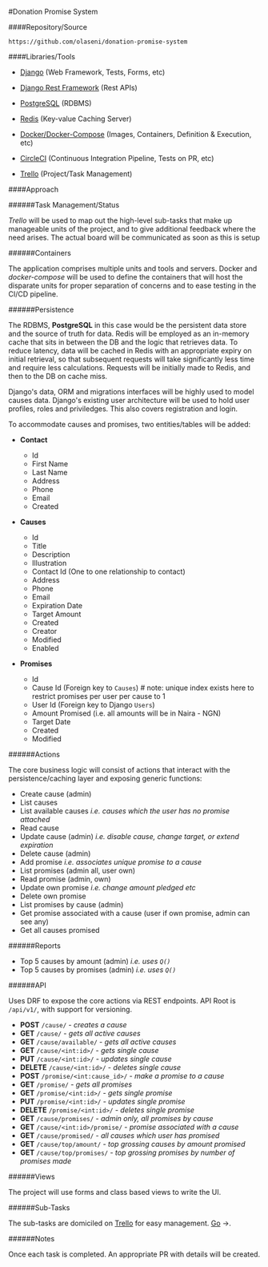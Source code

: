 #Donation Promise System


####Repository/Source

    https://github.com/olaseni/donation-promise-system

####Libraries/Tools

+ [Django][] (Web Framework, Tests, Forms, etc)
+ [Django Rest Framework][drf] (Rest APIs)
+ [PostgreSQL][] (RDBMS)
+ [Redis][] (Key-value Caching Server)
+ [Docker/Docker-Compose][]  (Images, Containers, Definition & Execution, etc)
+ [CircleCI][] (Continuous Integration Pipeline, Tests on PR, etc)  
+ [Trello][] (Project/Task Management)
  
    [circleci]: https://circleci.com/
    [docker/docker-compose]: https://hub.docker.com/
    [redis]: http://redis.io
    [PostgreSQL]: https://postgresql.org
    [django]: https://www.djangoproject.com/
    [drf]: https://www.django-rest-framework.org/
    [trello]: https://trello.com
    [vue.js]: https://vuejs.org/

####Approach

######Task Management/Status

_Trello_ will be used to map out the high-level sub-tasks that make up manageable units of the project, and to give
additional feedback where the need arises. The actual board will be communicated as soon as this is setup

######Containers

The application comprises multiple units and tools and servers. Docker and _docker-compose_ will be used to define the
containers that will host the disparate units for proper separation of concerns and to ease testing in the CI/CD 
pipeline.

######Persistence

The RDBMS, **PostgreSQL** in this case would be the persistent data store  and the source of truth for data. 
Redis will be employed as an in-memory cache that sits in between the DB and the logic that retrieves data. To reduce 
latency, data will be cached in Redis with an appropriate expiry on initial retrieval, so that subsequent requests will
take significantly less time and require less calculations. Requests will be initially made to Redis, and then to the 
DB on cache miss.

    
Django's data, ORM and migrations interfaces will be highly used to model causes data. Django's existing user 
architecture will be used to hold user profiles, roles and priviledges. This also covers registration and login.

To accommodate causes and promises, two entities/tables will be added:

 + **Contact**
    - Id
    - First Name
    - Last Name
    - Address
    - Phone
    - Email
    - Created

 + **Causes**
    - Id
    - Title
    - Description
    - Illustration
    - Contact Id (One to one relationship to contact)
    - Address
    - Phone
    - Email
    - Expiration Date
    - Target Amount
    - Created
    - Creator
    - Modified
    - Enabled
 
 + **Promises**
    - Id
    - Cause Id (Foreign key to `Causes`)  # note: unique index exists here to restrict promises per user per cause to 1
    - User Id (Foreign key to Django `Users`)
    - Amount Promised (i.e. all amounts will be in Naira - NGN)
    - Target Date
    - Created
    - Modified
    

######Actions

The core business logic will consist of actions that interact with the persistence/caching layer and exposing generic
functions:

 + Create cause (admin)
 + List causes
 + List available causes _i.e. causes which the user has no promise attached_
 + Read cause
 + Update cause (admin) _i.e. disable cause, change target, or extend expiration_
 + Delete cause (admin)
 + Add promise _i.e. associates unique promise to a cause_
 + List promises (admin all, user own)
 + Read promise (admin, own)
 + Update own promise _i.e. change amount pledged etc_
 + Delete own promise
 + List promises by cause (admin)
 + Get promise associated with a cause (user if own promise, admin can see any)
 + Get all causes promised
 
######Reports

 + Top 5 causes by amount (admin) _i.e. uses `Q()`_
 + Top 5 causes by promises (admin) _i.e. uses `Q()`_


######API

Uses DRF to expose the core actions via REST endpoints.
API Root is `/api/v1/`, with support for versioning.

 + **POST** `/cause/`  - _creates a cause_
 + **GET** `/cause/`  - _gets all active causes_
 + **GET** `/cause/available/`  - _gets all active causes_
 + **GET** `/cause/<int:id>/`  - _gets single cause_
 + **PUT** `/cause/<int:id>/`  - _updates single cause_
 + **DELETE** `/cause/<int:id>/`  - _deletes single cause_
 + **POST** `/promise/<int:cause_id>/`  - _make a promise to a cause_
 + **GET** `/promise/`  - _gets all promises_
 + **GET** `/promise/<int:id>/`  - _gets single promise_
 + **PUT** `/promise/<int:id>/`  - _updates single promise_
 + **DELETE** `/promise/<int:id>/`  - _deletes single promise_
 + **GET** `/cause/promises/` - _admin only, all promises by cause_
 + **GET** `/cause/<int:id>/promise/` - _promise associated with a cause_
 + **GET** `/cause/promised/` - _all causes which user has promised_
 + **GET** `/cause/top/amount/` - _top grossing causes by amount promised_
 + **GET** `/cause/top/promises/` - _top grossing promises by number of promises made_
 
######Views
 
The project will use forms and class based views to write the UI.

######Sub-Tasks 

The sub-tasks are domiciled on [Trello][trello-task] for easy management. [Go][trello-task] ->.

   [trello-task]: https://trello.com/b/rslpLFZE/donation-promise-system
   
######Notes

Once each task is completed. An appropriate PR with details will be created.